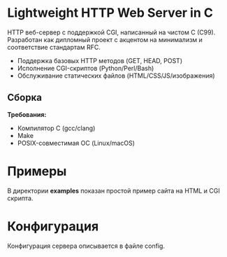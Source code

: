 # Lightweight HTTP Web Server in C
HTTP веб-сервер с поддержкой CGI, написанный на чистом C (C99). Разработан как дипломный проект с акцентом на минимализм и соответствие стандартам RFC.
- Поддержка базовых HTTP методов (GET, HEAD, POST)
- Исполнение CGI-скриптов (Python/Perl/Bash)
- Обслуживание статических файлов (HTML/CSS/JS/изображения)
## Сборка
**Требования:**
- Компилятор C (gcc/clang)
- Make
- POSIX-совместимая ОС (Linux/macOS)
# Примеры
В директории **examples** показан простой пример сайта на HTML и CGI скрипта.
# Конфигурация
Конфигурация сервера описывается в файле config.
